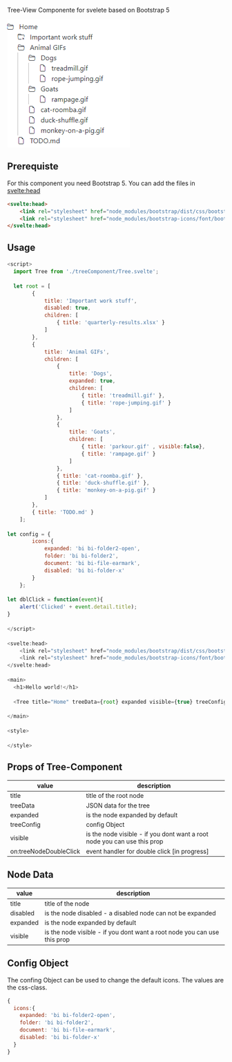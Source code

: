 Tree-View Componente for svelete based on Bootstrap 5

![TreeView](/tree.png?raw=true "TreeView")

## Prerequiste
For this component you need Bootstrap 5. You can add the files in <svelte:head>

```html
<svelte:head>
	<link rel="stylesheet" href="node_modules/bootstrap/dist/css/bootstrap.min.css">
	<link rel="stylesheet" href="node_modules/bootstrap-icons/font/bootstrap-icons.css">
</svelte:head>
```

## Usage

```js
<script>
  import Tree from './treeComponent/Tree.svelte';

  let root = [
		{
			title: 'Important work stuff',
			disabled: true,
			children: [
				{ title: 'quarterly-results.xlsx' }
			]
		},
		{
			title: 'Animal GIFs',
			children: [
				{
					title: 'Dogs',
					expanded: true,
					children: [
						{ title: 'treadmill.gif' },
						{ title: 'rope-jumping.gif' }
					]
				},
				{
					title: 'Goats',
					children: [
						{ title: 'parkour.gif' , visible:false},
						{ title: 'rampage.gif' }
					]
				},
				{ title: 'cat-roomba.gif' },
				{ title: 'duck-shuffle.gif' },
				{ title: 'monkey-on-a-pig.gif' }
			]
		},
		{ title: 'TODO.md' }
	];

let config = {
		icons:{
			expanded: 'bi bi-folder2-open',
			folder: 'bi bi-folder2',
			document: 'bi bi-file-earmark',
			disabled: 'bi bi-folder-x'
		}
	};

let dblClick = function(event){
	alert('Clicked' + event.detail.title);
}

</script>

<svelte:head>
	<link rel="stylesheet" href="node_modules/bootstrap/dist/css/bootstrap.min.css">
	<link rel="stylesheet" href="node_modules/bootstrap-icons/font/bootstrap-icons.css">
</svelte:head>

<main>
  <h1>Hello world!</h1>

  <Tree title="Home" treeData={root} expanded visible={true} treeConfig={config} on:treeNodeDoubleClick={dblClick}/>
 
</main>

<style>
 
</style>
```

## Props of Tree-Component

| value | description |
|---|---|
| title | title of the root node |
| treeData | JSON data for the tree |
| expanded | is the node expanded by default |
| treeConfig | config Object |
| visible | is the node visible - if you dont want a root node you can use this prop |
| on:treeNodeDoubleClick | event handler for double click [in progress] |


## Node Data

| value | description |
|---|---|
| title | title of the node |
| disabled | is the node disabled - a disabled node can not be expanded |
| expanded | is the node expanded by default |
| visible | is the node visible - if you dont want a root node you can use this prop |

## Config Object

The confing Object can be used to change the default icons. The values are the css-class.
```js
{
  icons:{
    expanded: 'bi bi-folder2-open',
    folder: 'bi bi-folder2',
    document: 'bi bi-file-earmark',
    disabled: 'bi bi-folder-x'
  }
}
```
